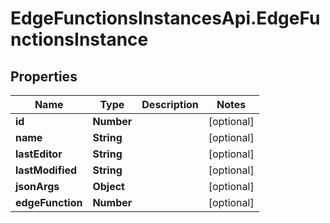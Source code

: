 # EdgeFunctionsInstancesApi.EdgeFunctionsInstance

## Properties

Name | Type | Description | Notes
------------ | ------------- | ------------- | -------------
**id** | **Number** |  | [optional] 
**name** | **String** |  | [optional] 
**lastEditor** | **String** |  | [optional] 
**lastModified** | **String** |  | [optional] 
**jsonArgs** | **Object** |  | [optional] 
**edgeFunction** | **Number** |  | [optional] 


